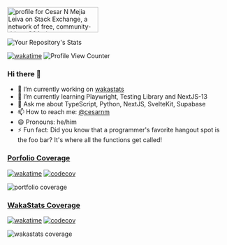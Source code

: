<a href="https://stackexchange.com/users/12891195"><img src="https://stackexchange.com/users/flair/12891195.png" width="208" height="58" alt="profile for Cesar N Mejia Leiva on Stack Exchange, a network of free, community-driven Q&amp;A sites" title="profile for Cesar N Mejia Leiva on Stack Exchange, a network of free, community-driven Q&amp;A sites"></a>

![Your Repository's Stats](https://github-readme-stats.vercel.app/api?username=cesarnml&show_icons=true&theme=dracula)
<br/>

[![wakatime](https://wakatime.com/badge/user/8cdf5c6c-3f1a-41dc-8fb8-6264a155b0f4.svg)](https://wakatime.com/@8cdf5c6c-3f1a-41dc-8fb8-6264a155b0f4)
![Profile View Counter](https://komarev.com/ghpvc/?username=cesarnml)

### Hi there 👋

- 🔭 I’m currently working on [wakastats](https://wakastats.vercel.app/)
- 🌱 I’m currently learning Playwright, Testing Library and NextJS-13
- 💬 Ask me about TypeScript, Python, NextJS, SvelteKit, Supabase
- 📫 How to reach me: [@cesarnm](https://twitter.com/cesarnm)
- 😄 Pronouns: he/him
- ⚡ Fun fact: Did you know that a programmer's favorite hangout spot is the foo bar? It's where all the functions get called!

### [Porfolio Coverage](https://github.com/cesarnml/portfolio-sveltekit)

[![wakatime](https://wakatime.com/badge/user/8cdf5c6c-3f1a-41dc-8fb8-6264a155b0f4/project/ff5b716d-7968-4a9a-9fa4-20f92a569ce3.svg)](https://wakatime.com/badge/user/8cdf5c6c-3f1a-41dc-8fb8-6264a155b0f4/project/ff5b716d-7968-4a9a-9fa4-20f92a569ce3)
[![codecov](https://codecov.io/gh/cesarnml/portfolio-sveltekit/branch/main/graph/badge.svg?token=1TU49QXWVN)](https://codecov.io/gh/cesarnml/portfolio-sveltekit)

![portfolio coverage](https://codecov.io/gh/cesarnml/portfolio-sveltekit/branch/main/graphs/sunburst.svg?token=1TU49QXWVN)

### [WakaStats Coverage](https://github.com/cesarnml/waka-shortcut-time-stats)

[![wakatime](https://wakatime.com/badge/user/8cdf5c6c-3f1a-41dc-8fb8-6264a155b0f4/project/9baa0feb-4577-4145-8aee-35c0f554f351.svg)](https://wakatime.com/badge/user/8cdf5c6c-3f1a-41dc-8fb8-6264a155b0f4/project/9baa0feb-4577-4145-8aee-35c0f554f351)
[![codecov](https://codecov.io/gh/cesarnml/waka-shortcut-time-stats/branch/main/graph/badge.svg?token=wyQL5kG765)](https://codecov.io/gh/cesarnml/waka-shortcut-time-stats)

![wakastats coverage](https://codecov.io/gh/cesarnml/waka-shortcut-time-stats/branch/main/graphs/sunburst.svg?token=wyQL5kG765)
